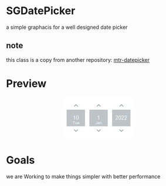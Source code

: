 # SGDatePicker
a simple graphacis for a well designed date picker
## note
this class is a copy from another repository: [mtr-datepicker](https://github.com/mtrdesign/mtr-datepicker)

# Preview
<p align="center">
    <img src="https://raw.githubusercontent.com/mzprog/SGDatePicker/main/preview.png" alt="SGDatepicker - Screen"/>
</p>

# Goals
we are Working to make things simpler with better performance